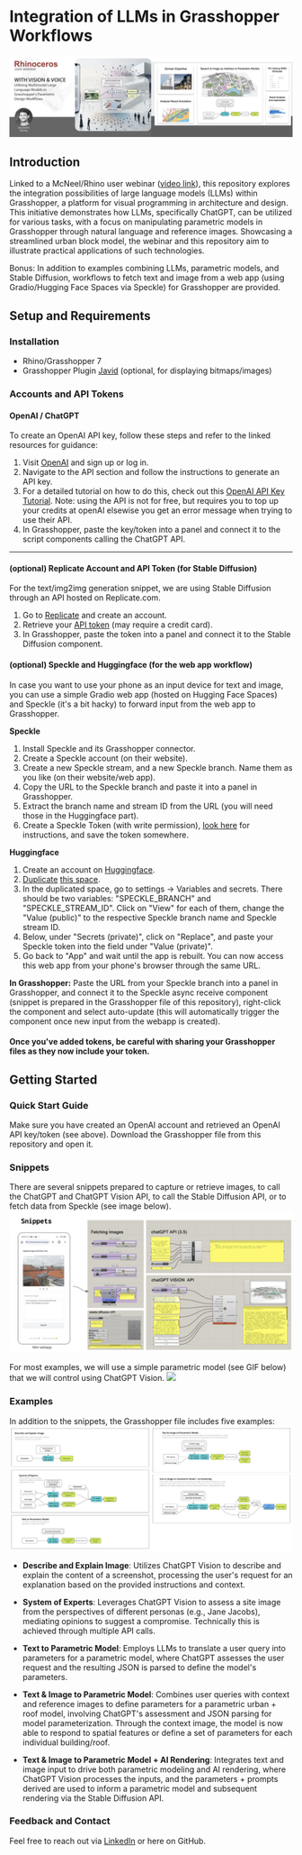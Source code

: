 # Integration of LLMs in Grasshopper Workflows
![](img/webinar.png)
## Introduction
Linked to a McNeel/Rhino user webinar ([video link](https://www.youtube.com/watch?v=tbUTjJROhNc)), this repository explores the integration possibilities of large language models (LLMs) within Grasshopper, a platform for visual programming in architecture and design. This initiative demonstrates how LLMs, specifically ChatGPT, can be utilized for various tasks, with a focus on manipulating parametric models in Grasshopper through natural language and reference images. Showcasing a streamlined urban block model, the webinar and this repository aim to illustrate practical applications of such technologies. 

Bonus: In addition to examples combining LLMs, parametric models, and Stable Diffusion, workflows to fetch text and image from a web app (using Gradio/Hugging Face Spaces via Speckle) for Grasshopper are provided.

## Setup and Requirements

### Installation
- Rhino/Grasshopper 7
- Grasshopper Plugin [Javid](https://www.food4rhino.com/en/app/javid) (optional, for displaying bitmaps/images)

### Accounts and API Tokens
#### OpenAI / ChatGPT
To create an OpenAI API key, follow these steps and refer to the linked resources for guidance:

1. Visit [OpenAI](https://platform.openai.com) and sign up or log in.
2. Navigate to the API section and follow the instructions to generate an API key.
3. For a detailed tutorial on how to do this, check out this [OpenAI API Key Tutorial](https://www.youtube.com/watch?v=FgjdC07qgUc).
Note: using the API is not for free, but requires you to top up your credits at openAI elsewise you get an error message when trying to use their API.
5. In Grasshopper, paste the key/token into a panel and connect it to the script components calling the ChatGPT API.

___
#### (optional) Replicate Account and API Token (for Stable Diffusion) 
For the text/img2img generation snippet, we are using Stable Diffusion through an API hosted on Replicate.com.
1. Go to [Replicate](https://replicate.com) and create an account.
2. Retrieve your [API token](https://docs.mindmac.app/how-to.../add-api-key/create-replicate-api-key) (may require a credit card).
3. In Grasshopper, paste the token into a panel and connect it to the Stable Diffusion component.

#### (optional) Speckle and Huggingface (for the web app workflow)
In case you want to use your phone as an input device for text and image, you can use a simple Gradio web app (hosted on Hugging Face Spaces) and Speckle (it's a bit hacky) to forward input from the web app to Grasshopper.

**Speckle**
1. Install Speckle and its Grasshopper connector.
2. Create a Speckle account (on their website).
3. Create a new Speckle stream, and a new Speckle branch. Name them as you like (on their website/web app).
4. Copy the URL to the Speckle branch and paste it into a panel in Grasshopper.
5. Extract the branch name and stream ID from the URL (you will need those in the Huggingface part).
6. Create a Speckle Token (with write permission), [look here](https://speckle.guide/dev/tokens.html#) for instructions, and save the token somewhere.

**Huggingface**
1. Create an account on [Huggingface](https://huggingface.co).
2. [Duplicate](https://huggingface.co/docs/hub/spaces-overview#duplicating-a-space) [this space](https://huggingface.co/spaces/serJD/withVisionAndVoice).
3. In the duplicated space, go to settings -> Variables and secrets. There should be two variables: "SPECKLE_BRANCH" and "SPECKLE_STREAM_ID". Click on "View" for each of them, change the "Value (public)" to the respective Speckle branch name and Speckle stream ID.
4. Below, under "Secrets (private)", click on "Replace", and paste your Speckle token into the field under "Value (private)".
5. Go back to "App" and wait until the app is rebuilt. You can now access this web app from your phone's browser through the same URL.

**In Grasshopper:**
Paste the URL from your Speckle branch into a panel in Grasshopper, and connect it to the Speckle async receive component (snippet is prepared in the Grasshopper file of this repository), right-click the component and select auto-update (this will automatically trigger the component once new input from the webapp is created).

#### Once you've added tokens, be careful with sharing your Grasshopper files as they now include your token.

## Getting Started

### Quick Start Guide
Make sure you have created an OpenAI account and retrieved an OpenAI API key/token (see above).
Download the Grasshopper file from this repository and open it.

### Snippets
There are several snippets prepared to capture or retrieve images, to call the ChatGPT and ChatGPT Vision API, to call the Stable Diffusion API, or to fetch data from Speckle (see image below).
![](img/snippets.png)

For most examples, we will use a simple parametric model (see GIF below) that we will control using ChatGPT Vision. 
![](img/parModel.gif)

### Examples
In addition to the snippets, the Grasshopper file includes five examples:
![ diagrams of the data flwo and logic of each example case](img/exampleDiagrams.png)


- **Describe and Explain Image**: Utilizes ChatGPT Vision to describe and explain the content of a screenshot, processing the user's request for an explanation based on the provided instructions and context.

- **System of Experts**: Leverages ChatGPT Vision to assess a site image from the perspectives of different personas (e.g., Jane Jacobs), mediating opinions to suggest a compromise. Technically this is achieved through multiple API calls.

- **Text to Parametric Model**: Employs LLMs to translate a user query into parameters for a parametric model, where ChatGPT assesses the user request and the resulting JSON is parsed to define the model's parameters.

- **Text & Image to Parametric Model**: Combines user queries with context and reference images to define parameters for a parametric urban + roof model, involving ChatGPT's assessment and JSON parsing for model parameterization. Through the context image, the model is now able to respond to spatial features or define a set of parameters for each individual building/roof.

- **Text & Image to Parametric Model + AI Rendering**: Integrates text and image input to drive both parametric modeling and AI rendering, where ChatGPT Vision processes the inputs, and the parameters + prompts derived are used to inform a parametric model and subsequent rendering via the Stable Diffusion API.

### Feedback and Contact
Feel free to reach out via [LinkedIn](https://www.linkedin.com/in/serjoscha-düring-920644173/) or here on GitHub.
